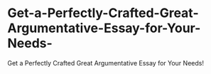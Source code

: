 # Get-a-Perfectly-Crafted-Great-Argumentative-Essay-for-Your-Needs-
Get a Perfectly Crafted Great Argumentative Essay for Your Needs!
